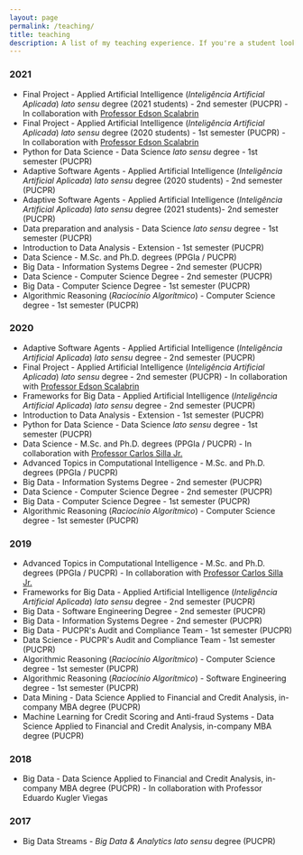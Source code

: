 ```yaml
---
layout: page
permalink: /teaching/
title: teaching
description: A list of my teaching experience. If you're a student looking the actual course content, please refer to <a href="https://ava.pucpr.br">Blackboard</a>.
---
```



<h3 class="year">2021</h3>

* Final Project - Applied Artificial Intelligence (*Inteligência Artificial Aplicada*) *lato sensu* degree (2021 students) - 2nd semester (PUCPR) - In collaboration with [Professor Edson Scalabrin](http://buscatextual.cnpq.br/buscatextual/visualizacv.do?metodo=apresentar&id=K4728693U8)
* Final Project - Applied Artificial Intelligence (*Inteligência Artificial Aplicada*) *lato sensu* degree (2020 students) - 1st semester (PUCPR) - In collaboration with [Professor Edson Scalabrin](http://buscatextual.cnpq.br/buscatextual/visualizacv.do?metodo=apresentar&id=K4728693U8)
* Python for Data Science - Data Science *lato sensu* degree - 1st semester (PUCPR)
* Adaptive Software Agents - Applied Artificial Intelligence (*Inteligência Artificial Aplicada*) *lato sensu* degree (2020 students) - 2nd semester (PUCPR)
* Adaptive Software Agents - Applied Artificial Intelligence (*Inteligência Artificial Aplicada*) *lato sensu* degree (2021 students)- 2nd semester (PUCPR)
* Data preparation and analysis - Data Science *lato sensu* degree - 1st semester (PUCPR)
* Introduction to Data Analysis - Extension - 1st semester (PUCPR)
* Data Science - M.Sc. and Ph.D. degrees (PPGIa / PUCPR)
* Big Data - Information Systems Degree - 2nd semester (PUCPR)
* Data Science - Computer Science Degree - 2nd semester (PUCPR)
* Big Data - Computer Science Degree - 1st semester (PUCPR)
* Algorithmic Reasoning (*Raciocínio Algorítmico*) - Computer Science degree - 1st semester (PUCPR)

<h3 class="year">2020</h3>

* Adaptive Software Agents - Applied Artificial Intelligence (*Inteligência Artificial Aplicada*) *lato sensu* degree - 2nd semester (PUCPR)
* Final Project - Applied Artificial Intelligence (*Inteligência Artificial Aplicada*) *lato sensu* degree - 2nd semester (PUCPR) - In collaboration with [Professor Edson Scalabrin](http://buscatextual.cnpq.br/buscatextual/visualizacv.do?metodo=apresentar&id=K4728693U8)
* Frameworks for Big Data - Applied Artificial Intelligence (*Inteligência Artificial Aplicada*) *lato sensu* degree - 2nd semester (PUCPR)
* Introduction to Data Analysis - Extension - 1st semester (PUCPR)
* Python for Data Science - Data Science *lato sensu* degree - 1st semester (PUCPR)
* Data Science - M.Sc. and Ph.D. degrees (PPGIa / PUCPR) - In collaboration with [Professor Carlos Silla Jr.](https://sites.google.com/site/carlossillajr/)
* Advanced Topics in Computational Intelligence - M.Sc. and Ph.D. degrees (PPGIa / PUCPR)
* Big Data - Information Systems Degree - 2nd semester (PUCPR)
* Data Science - Computer Science Degree - 2nd semester (PUCPR)
* Big Data - Computer Science Degree - 1st semester (PUCPR)
* Algorithmic Reasoning (*Raciocínio Algorítmico*) - Computer Science degree - 1st semester (PUCPR)

<h3 class="year">2019</h3>

* Advanced Topics in Computational Intelligence - M.Sc. and Ph.D. degrees (PPGIa / PUCPR) - In collaboration with [Professor Carlos Silla Jr.](https://sites.google.com/site/carlossillajr/)
* Frameworks for Big Data - Applied Artificial Intelligence (*Inteligência Artificial Aplicada*) *lato sensu* degree - 2nd semester (PUCPR)
* Big Data - Software Engineering Degree - 2nd semester (PUCPR)
* Big Data - Information Systems Degree - 2nd semester (PUCPR)
* Big Data - PUCPR's Audit and Compliance Team - 1st semester (PUCPR)
* Data Science - PUCPR's Audit and Compliance Team - 1st semester (PUCPR)
* Algorithmic Reasoning (*Raciocínio Algorítmico*) - Computer Science degree - 1st semester (PUCPR)
* Algorithmic Reasoning (*Raciocínio Algorítmico*) - Software Engineering degree - 1st semester (PUCPR)
* Data Mining - Data Science Applied to Financial and Credit Analysis, in-company MBA degree (PUCPR)
* Machine Learning for Credit Scoring and Anti-fraud Systems - Data Science Applied to Financial and Credit Analysis, in-company MBA degree (PUCPR)

<h3 class="year">2018</h3>

* Big Data - Data Science Applied to Financial and Credit Analysis, in-company MBA degree (PUCPR) - In collaboration with Professor Eduardo Kugler Viegas

<h3 class="year">2017</h3>

* Big Data Streams - *Big Data & Analytics* *lato sensu* degree (PUCPR)
